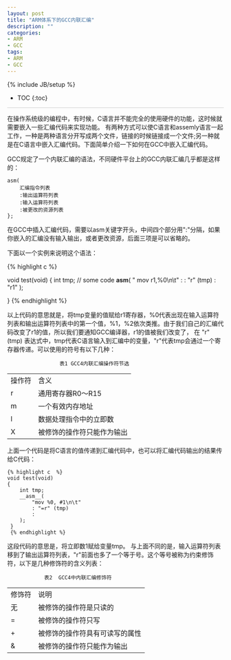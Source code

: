 ```yaml
---
layout: post
title: "ARM体系下的GCC内联汇编"
description: ""
categories: 
- ARM
- GCC
tags:
- ARM
- GCC
---
```

{% include JB/setup %}
* TOC
{:toc}
<div style="border-bottom: 1px solid #ccc;line-height: 1.3em;"></div>

在操作系统级的编程中，有时候，C语言并不能完全的使用硬件的功能，这时候就需要嵌入一些汇编代码来实现功能。
有两种方式可以使C语言和assemly语言一起工作，一种是两种语言分开写成两个文件，链接的时候链接成一个文件;另一种就是在C语言中嵌入汇编代码。下面简单介绍一下如何在GCC中嵌入汇编代码。

GCC规定了一个内联汇编的语法，不同硬件平台上的GCC内联汇编几乎都是这样的：

    asm(
        汇编指令列表
        :输出运算符列表
        :输入运算符列表
        :被更改的资源列表
    };

在GCC中插入汇编代码，需要以asm关键字开头，中间四个部分用":"分隔，如果你嵌入的汇编没有输入输出，或者更改资源，后面三项是可以省略的。

下面以一个实例来说明这个语法：
 
 {% highlight c  %}

 void test(void)
 {
     int tmp;
     // some code
     __asm__(
        " mov r1,%0\n\t"
        : 
        : "r" (tmp)
        : "r1"
     );
     
  }
  {% endhighlight %}
  
以上代码的意思就是，将tmp变量的值赋给r1寄存器，%0代表出现在输入运算符列表和输出运算符列表中的第一个值，%1，%2依次类推。由于我们自己的汇编代码改变了r1的值，所以我们要通知GCC编译器，r1的值被我们改变了，
 在 "r" (tmp) 表达式中，tmp代表C语言输入到汇编中的变量，"r"代表tmp会通过一个寄存器传递。可以使用的符号有以下几种：
 
                     表1 GCC4内联汇编操作符节选
<table>
<tr>
<td> 操作符 </td><td> 含义 </td></tr>
<tr>
<td> r</td><td>   通用寄存器R0～R15 </td></tr>
<tr>
<td> m </td><td> 一个有效内存地址    </td></tr>
<tr>
<td>l </td><td> 数据处理指令中的立即数 </td></tr>
<tr>
<td> X </td><td> 被修饰的操作符只能作为输出</td></tr>
</table> 
                

上面一个代码是将C语言的值传递到汇编代码中，也可以将汇编代码输出的结果传给C代码：

    {% highlight c  %}
    void test(void)
    {
        int tmp;
        __asm__(
            "mov %0, #1\n\t"
            : "=r" (tmp)
            :
        ); 
     }
     {% endhighlight %}
     
这段代码的意思是，将立即数1赋给变量tmp。 与上面不同的是，输入运算符列表移到了输出运算符列表，"r"前面也多了一个等于号。这个等号被称为约束修饰符，以下是几种修饰符的含义列表：

                表2  GCC4中内联汇编修饰符
<table>
<tr>
<td> 修饰符 </td><td>说明 </td></tr>
<tr>
<td> 无   </td><td> 被修饰的操作符是只读的 </td></tr>
<tr>
<td> =    </td><td> 被修饰的操作符只写     </td></tr>
<tr>
<td> +    </td><td> 被修饰的操作符具有可读写的属性 </td></tr>
<tr>
<td> &    </td><td> 被修饰的操作符只能作为输出     </td></tr>
</table>
                



